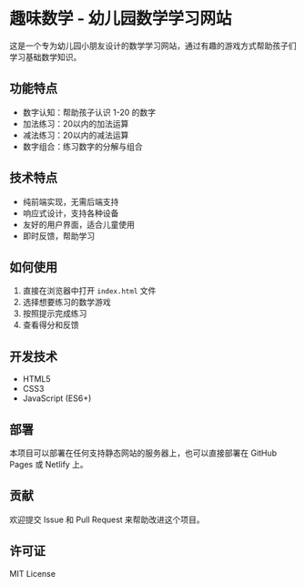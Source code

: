 # 趣味数学 - 幼儿园数学学习网站

这是一个专为幼儿园小朋友设计的数学学习网站，通过有趣的游戏方式帮助孩子们学习基础数学知识。

## 功能特点

- 数字认知：帮助孩子认识 1-20 的数字
- 加法练习：20以内的加法运算
- 减法练习：20以内的减法运算
- 数字组合：练习数字的分解与组合

## 技术特点

- 纯前端实现，无需后端支持
- 响应式设计，支持各种设备
- 友好的用户界面，适合儿童使用
- 即时反馈，帮助学习

## 如何使用

1. 直接在浏览器中打开 `index.html` 文件
2. 选择想要练习的数学游戏
3. 按照提示完成练习
4. 查看得分和反馈

## 开发技术

- HTML5
- CSS3
- JavaScript (ES6+)

## 部署

本项目可以部署在任何支持静态网站的服务器上，也可以直接部署在 GitHub Pages 或 Netlify 上。

## 贡献

欢迎提交 Issue 和 Pull Request 来帮助改进这个项目。

## 许可证

MIT License 